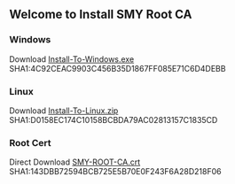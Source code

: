 ## Welcome to Install SMY Root CA

### Windows

Download [Install-To-Windows.exe](https://github.com/smy116/RootCA/releases/download/2.0/Install-To-Windows.exe) 
SHA1:4C92CEAC9903C456B35D1867FF085E71C6D4DEBB

### Linux

Download [Install-To-Linux.zip](https://github.com/smy116/RootCA/releases/download/2.0/Install-To-Linux.zip) 
SHA1:D0158EC174C10158BCBDA79AC02813157C1835CD

### Root Cert 

Direct Download [SMY-ROOT-CA.crt](https://github.com/smy116/RootCA/releases/download/2.0/SMY-ROOT-CA.crt) 
SHA1:143DBB72594BCB725E5B70E0F243F6A28D218F06

